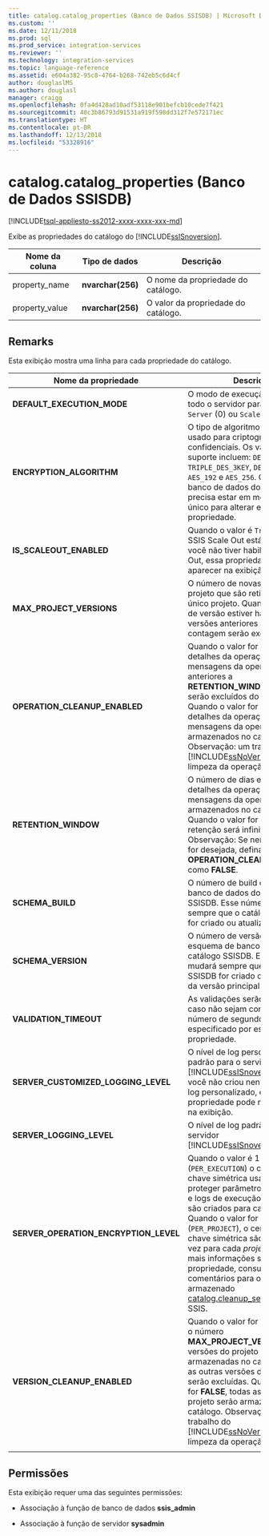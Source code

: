 ```yaml
---
title: catalog.catalog_properties (Banco de Dados SSISDB) | Microsoft Docs
ms.custom: ''
ms.date: 12/11/2018
ms.prod: sql
ms.prod_service: integration-services
ms.reviewer: ''
ms.technology: integration-services
ms.topic: language-reference
ms.assetid: e604a382-95c8-4764-b268-742eb5c6d4cf
author: douglaslMS
ms.author: douglasl
manager: craigg
ms.openlocfilehash: 0fa4d428ad10adf53118e901befcb10cede7f421
ms.sourcegitcommit: 40c3b86793d91531a919f598dd312f7e572171ec
ms.translationtype: HT
ms.contentlocale: pt-BR
ms.lasthandoff: 12/13/2018
ms.locfileid: "53328916"
---
```

# <a name="catalogcatalogproperties-ssisdb-database"></a>catalog.catalog_properties (Banco de Dados SSISDB)
[!INCLUDE[tsql-appliesto-ss2012-xxxx-xxxx-xxx-md](../../includes/tsql-appliesto-ss2012-xxxx-xxxx-xxx-md.md)]

  Exibe as propriedades do catálogo do [!INCLUDE[ssISnoversion](../../includes/ssisnoversion-md.md)].  
  
|Nome da coluna|Tipo de dados|Descrição|  
|-----------------|---------------|-----------------|  
|property_name|**nvarchar(256)**|O nome da propriedade do catálogo.|  
|property_value|**nvarchar(256)**|O valor da propriedade do catálogo.|  
  
## <a name="remarks"></a>Remarks  
 Esta exibição mostra uma linha para cada propriedade do catálogo.
  
|Nome da propriedade|Descrição|  
|-------------------|-----------------|  
|**DEFAULT_EXECUTION_MODE**|O modo de execução padrão de todo o servidor para pacotes – `Server` (0) ou `Scale Out` (1). |
|**ENCRYPTION_ALGORITHM**|O tipo de algoritmo de criptografia usado para criptografar dados confidenciais. Os valores com suporte incluem: `DES`, `TRIPLE_DES`, `TRIPLE_DES_3KEY`, `DESX`, `AES_128`, `AES_192` e `AES_256`. Observação: o banco de dados do catálogo precisa estar em modo de usuário único para alterar essa propriedade.|
|**IS_SCALEOUT_ENABLED**|Quando o valor é `True`, o recurso SSIS Scale Out está habilitado. Se você não tiver habilitado o Scale Out, essa propriedade poderá não aparecer na exibição.|
|**MAX_PROJECT_VERSIONS**|O número de novas versões do projeto que são retidas para um único projeto. Quando a limpeza de versão estiver habilitada, as versões anteriores além desta contagem serão excluídas.|  
|**OPERATION_CLEANUP_ENABLED**|Quando o valor for `TRUE`, os detalhes da operação e as mensagens da operação anteriores a **RETENTION_WINDOW** (dias) serão excluídos do catálogo. Quando o valor for `FALSE`, todos os detalhes da operação e mensagens da operação serão armazenados no catálogo. Observação: um trabalho do [!INCLUDE[ssNoVersion](../../includes/ssnoversion-md.md)] executa a limpeza da operação.|  
|**RETENTION_WINDOW**|O número de dias em que os detalhes da operação e as mensagens da operação serão armazenados no catálogo. Quando o valor for `-1`, a janela de retenção será infinita. Observação: Se nenhuma limpeza for desejada, defina **OPERATION_CLEANUP_ENABLED** como **FALSE**.|
|**SCHEMA_BUILD**|O número de build do esquema de banco de dados do catálogo SSISDB. Esse número mudará sempre que o catálogo do SSISDB for criado ou atualizado.|
|**SCHEMA_VERSION**|O número de versão principal do esquema de banco de dados do catálogo SSISDB. Esse número mudará sempre que o catálogo do SSISDB for criado ou o upgrade da versão principal for realizado.|
|**VALIDATION_TIMEOUT**|As validações serão interrompidas caso não sejam concluídas no número de segundos especificado por esta propriedade.|  
|**SERVER_CUSTOMIZED_LOGGING_LEVEL**|O nível de log personalizado padrão para o servidor [!INCLUDE[ssISnoversion](../../includes/ssisnoversion-md.md)]. Se você não criou nenhum nível de log personalizado, essa propriedade pode não aparecer na exibição.|
|**SERVER_LOGGING_LEVEL**|O nível de log padrão para o servidor [!INCLUDE[ssISnoversion](../../includes/ssisnoversion-md.md)].|
|**SERVER_OPERATION_ENCRYPTION_LEVEL**|Quando o valor é 1 (`PER_EXECUTION`) o certificado e a chave simétrica usados para proteger parâmetros de execução e logs de execução confidenciais são criados para cada *execução*. Quando o valor for 2 (`PER_PROJECT`), o certificado e a chave simétrica são criados uma vez para cada *projeto*. Para obter mais informações sobre essa propriedade, consulte os comentários para o procedimento armazenado [catalog.cleanup_server_log](../system-stored-procedures/catalog-cleanup-server-log.md#remarks) do SSIS.|
|**VERSION_CLEANUP_ENABLED**|Quando o valor for `TRUE`, somente o número **MAX_PROJECT_VERSIONS** de versões do projeto serão armazenadas no catálogo e todas as outras versões do projeto serão excluídas. Quando o valor for **FALSE**, todas as versões do projeto serão armazenadas no catálogo. Observação: um trabalho do [!INCLUDE[ssNoVersion](../../includes/ssnoversion-md.md)] executa a limpeza da operação.|
|||
  
## <a name="permissions"></a>Permissões  
 Esta exibição requer uma das seguintes permissões:  
  
-   Associação à função de banco de dados **ssis_admin**  
  
-   Associação à função de servidor **sysadmin**  
  
  
